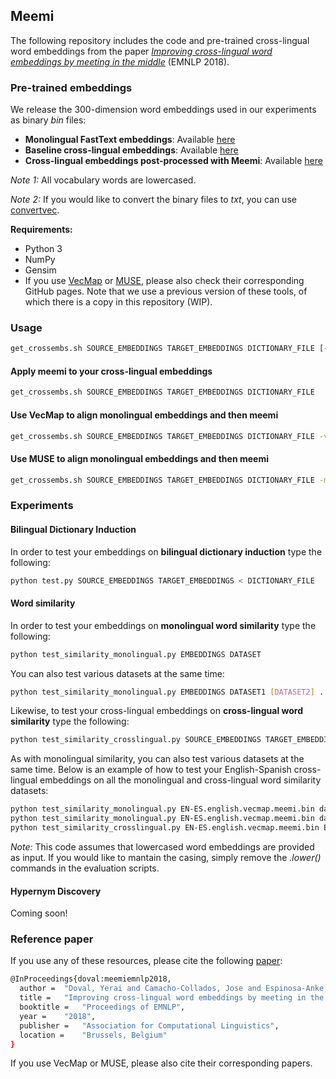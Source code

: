 ## Meemi

The following repository includes the code and pre-trained cross-lingual word embeddings from the paper *[Improving cross-lingual word embeddings by meeting in the middle](https://arxiv.org/abs/1808.08780)*  (EMNLP 2018).


### Pre-trained embeddings

We release the 300-dimension word embeddings used in our experiments as binary *bin* files:

- **Monolingual FastText embeddings**: Available [here](https://drive.google.com/drive/folders/1sQNZN4_2GRkK0Pb1pRJaOpM6Nh8yHJpX?usp=sharing)
- **Baseline cross-lingual embeddings**: Available [here](https://drive.google.com/drive/folders/1Qq5_fC9kqWUA_YwP3SLPpjCB_KMNvxlB?usp=sharing)
- **Cross-lingual embeddings post-processed with Meemi**: Available [here](https://drive.google.com/drive/folders/1q0SijS7dcPqN0_N3Ct5_GTKDu3N-_5xB?usp=sharing)

*Note 1:* All vocabulary words are lowercased.

*Note 2:* If you would like to convert the binary files to *txt*, you can use [convertvec](https://github.com/marekrei/convertvec).


**Requirements:**

- Python 3
- NumPy
- Gensim
- If you use [VecMap](https://github.com/artetxem/vecmap) or [MUSE](https://github.com/facebookresearch/MUSE), please also check their corresponding GitHub pages. Note that we use a previous version of these tools, of which there is a copy in this repository (WIP).

### Usage

```bash
get_crossembs.sh SOURCE_EMBEDDINGS TARGET_EMBEDDINGS DICTIONARY_FILE [-vecmap | -muse TRAIN_DICT VALID_DICT]
```

#### Apply meemi to your cross-lingual embeddings

```bash
get_crossembs.sh SOURCE_EMBEDDINGS TARGET_EMBEDDINGS DICTIONARY_FILE
```

#### Use VecMap to align monolingual embeddings and then meemi

```bash
get_crossembs.sh SOURCE_EMBEDDINGS TARGET_EMBEDDINGS DICTIONARY_FILE -vecmap
```

#### Use MUSE to align monolingual embeddings and then meemi

```bash
get_crossembs.sh SOURCE_EMBEDDINGS TARGET_EMBEDDINGS DICTIONARY_FILE -muse TRAIN_SIZE VALID_SIZE
```

### Experiments


#### Bilingual Dictionary Induction

In order to test your embeddings on **bilingual dictionary induction** type the following:

```bash
python test.py SOURCE_EMBEDDINGS TARGET_EMBEDDINGS < DICTIONARY_FILE
```

#### Word similarity

In order to test your embeddings on **monolingual word similarity** type the following:

```bash
python test_similarity_monolingual.py EMBEDDINGS DATASET
```
You can also test various datasets at the same time:

```bash
python test_similarity_monolingual.py EMBEDDINGS DATASET1 [DATASET2] ... [DATASETN]
```
Likewise, to test your cross-lingual embeddings on **cross-lingual word similarity** type the following:

```bash
python test_similarity_crosslingual.py SOURCE_EMBEDDINGS TARGET_EMBEDDINGS DATASET
```
As with monolingual similarity, you can also test various datasets at the same time. Below is an example of how to test your English-Spanish cross-lingual embeddings on all the monolingual and cross-lingual word similarity datasets:

```bash
python test_similarity_monolingual.py EN-ES.english.vecmap.meemi.bin data/SimLex/simlex-999_english.txt data/SemEval2018-subtask1-monolingual/english.txt data/rg65-monolingual/rg65_english.txt data/WS353-monolingual/WS353-english-sim.txt
python test_similarity_monolingual.py EN-ES.english.vecmap.meemi.bin data/SemEval2018-subtask1-monolingual/spanish.txt data/rg65-monolingual/rg65_spanish.txt 
python test_similarity_crosslingual.py EN-ES.english.vecmap.meemi.bin EN-ES.spanish.vecmap.meemi.bin data/SemEval2018-subtask2-crosslingual/en-es.txt data/rg65-crosslingual/rg65_EN-ES.txt
```
*Note:* This code assumes that lowercased word embeddings are provided as input. If you would like to mantain the casing, simply remove the *.lower()* commands in the evaluation scripts.

#### Hypernym Discovery

Coming soon!

### Reference paper

If you use any of these resources, please cite the following [paper](https://arxiv.org/abs/1808.08780):
```bash
@InProceedings{doval:meemiemnlp2018,
  author = 	"Doval, Yerai and Camacho-Collados, Jose and Espinosa-Anke, Luis and Schockaert, Steven",
  title = 	"Improving cross-lingual word embeddings by meeting in the middle",
  booktitle = 	"Proceedings of EMNLP",
  year = 	"2018",
  publisher = 	"Association for Computational Linguistics",
  location = 	"Brussels, Belgium"
}

```

If you use VecMap or MUSE, please also cite their corresponding papers.
